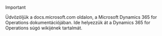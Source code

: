 > [!IMPORTANT]
> Üdvözöljük a docs.microsoft.com oldalon, a Microsoft Dynamics 365 for Operations dokumentációjában. Ide helyezzük át a Dynamics 365 for Operations súgó wikijének tartalmát. 

